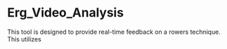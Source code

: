 # Erg_Video_Analysis

This tool is designed to provide real-time feedback on a rowers technique. This utilizes 
